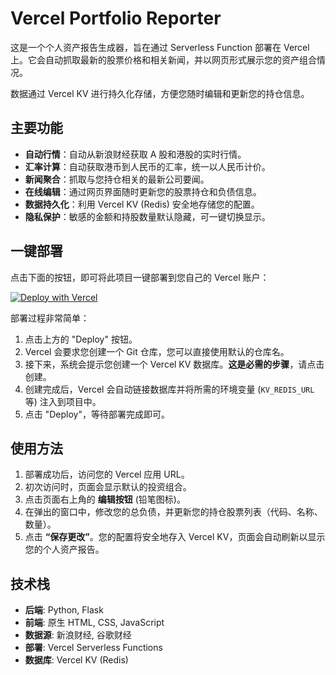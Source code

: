 # Vercel Portfolio Reporter

这是一个个人资产报告生成器，旨在通过 Serverless Function 部署在 Vercel 上。它会自动抓取最新的股票价格和相关新闻，并以网页形式展示您的资产组合情况。

数据通过 Vercel KV 进行持久化存储，方便您随时编辑和更新您的持仓信息。

## 主要功能

- **自动行情**：自动从新浪财经获取 A 股和港股的实时行情。
- **汇率计算**：自动获取港币到人民币的汇率，统一以人民币计价。
- **新闻聚合**：抓取与您持仓相关的最新公司要闻。
- **在线编辑**：通过网页界面随时更新您的股票持仓和负债信息。
- **数据持久化**：利用 Vercel KV (Redis) 安全地存储您的配置。
- **隐私保护**：敏感的金额和持股数量默认隐藏，可一键切换显示。

## 一键部署

点击下面的按钮，即可将此项目一键部署到您自己的 Vercel 账户：

[![Deploy with Vercel](https://vercel.com/button)](https://vercel.com/new/clone?repository-url=https%3A%2F%2Fgithub.com%2FGaryFu%2Fvercel-portfolio-reporter&integration-ids=oac_V3R1GIpkoJorr6fqyiwdhl17)

部署过程非常简单：

1.  点击上方的 "Deploy" 按钮。
2.  Vercel 会要求您创建一个 Git 仓库，您可以直接使用默认的仓库名。
3.  接下来，系统会提示您创建一个 Vercel KV 数据库。**这是必需的步骤**，请点击创建。
4.  创建完成后，Vercel 会自动链接数据库并将所需的环境变量 (`KV_REDIS_URL` 等) 注入到项目中。
5.  点击 "Deploy"，等待部署完成即可。

## 使用方法

1.  部署成功后，访问您的 Vercel 应用 URL。
2.  初次访问时，页面会显示默认的投资组合。
3.  点击页面右上角的 **编辑按钮** (铅笔图标)。
4.  在弹出的窗口中，修改您的总负债，并更新您的持仓股票列表（代码、名称、数量）。
5.  点击 **“保存更改”**。您的配置将安全地存入 Vercel KV，页面会自动刷新以显示您的个人资产报告。

## 技术栈

- **后端**: Python, Flask
- **前端**: 原生 HTML, CSS, JavaScript
- **数据源**: 新浪财经, 谷歌财经
- **部署**: Vercel Serverless Functions
- **数据库**: Vercel KV (Redis)
